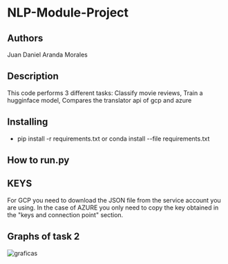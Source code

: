 # NLP-Module-Project

## Authors
Juan Daniel Aranda Morales

## Description
This code performs 3 different tasks:
Classify movie reviews,
Train a hugginface model,
Compares the translator api of gcp and azure

## Installing
* pip install -r requirements.txt or conda install --file requirements.txt

## How to run.py

## KEYS
For GCP you need to download the JSON file from the service account you are using.
In the case of AZURE you only need to copy the key obtained in the "keys and connection point" section.
  
## Graphs of task 2
![graficas](https://user-images.githubusercontent.com/96556497/201457658-1ef9e4ca-954f-47fe-b70c-ce0e4d329f7d.PNG)

